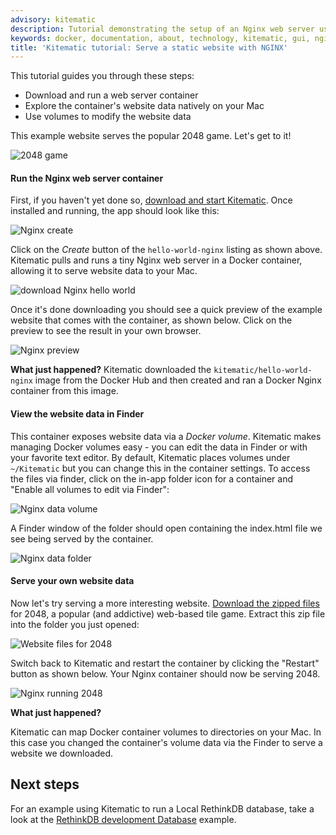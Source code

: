 ```yaml
---
advisory: kitematic
description: Tutorial demonstrating the setup of an Nginx web server using Docker and Kitematic
keywords: docker, documentation, about, technology, kitematic, gui, nginx, tutorial
title: 'Kitematic tutorial: Serve a static website with NGINX'
---
```


This tutorial guides you through these steps:

- Download and run a web server container
- Explore the container's website data natively on your Mac
- Use volumes to modify the website data

This example website serves the popular 2048 game. Let's get to it!

![2048 game](images/nginx-2048.png)

#### Run the Nginx web server container

First, if you haven't yet done so, [download and start Kitematic](index.md).
Once installed and running, the app should look like this:

![Nginx create](images/nginx-create.png)

Click on the _Create_ button of the `hello-world-nginx` listing as shown above.
Kitematic pulls and runs a tiny Nginx web server in a Docker container, allowing
it to serve website data to your Mac.

![download Nginx hello world](images/nginx-hello-world.png)

Once it's done downloading you should see a quick preview of the example website
that comes with the container, as shown below. Click on the preview to see the
result in your own browser.

![Nginx preview](images/nginx-preview.png)

**What just happened?** Kitematic downloaded the `kitematic/hello-world-nginx`
image from the Docker Hub and then created and ran a Docker Nginx container from
this image.

#### View the website data in Finder

This container exposes website data via a _Docker volume_. Kitematic makes
managing Docker volumes easy - you can edit the data in Finder or with your
favorite text editor. By default, Kitematic places volumes under `~/Kitematic`
but you can change this in the container settings. To access the files via
finder, click on the in-app folder icon for a container and "Enable all volumes
to edit via Finder":

![Nginx data volume](images/nginx-data-volume.png)

A Finder window of the folder should open containing the index.html file we see
being served by the container.

![Nginx data folder](images/nginx-data-folder.png)

#### Serve your own website data

Now let's try serving a more interesting website. [Download the zipped
files](https://github.com/gabrielecirulli/2048/archive/master.zip) for 2048, a
popular (and addictive) web-based tile game. Extract this zip file into the
folder you just opened:

![Website files for 2048](images/nginx-2048-files.png)

Switch back to Kitematic and restart the container by clicking the "Restart"
button as shown below. Your Nginx container should now be serving 2048.

![Nginx running 2048](images/nginx-serving-2048.png)

**What just happened?**

Kitematic can map Docker container volumes to directories on your
Mac. In this case you changed the container's volume data via the Finder to
serve a website we downloaded.

## Next steps

For an example using Kitematic to run a Local RethinkDB database, take a look at
the [RethinkDB development Database](./rethinkdb-dev-database.md) example.
